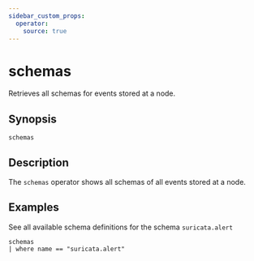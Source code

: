 ```yaml
---
sidebar_custom_props:
  operator:
    source: true
---
```


# schemas

Retrieves all schemas for events stored at a node.

## Synopsis

```
schemas
```

## Description

The `schemas` operator shows all schemas of all events stored at a node.

## Examples

See all available schema definitions for the schema `suricata.alert`

```
schemas
| where name == "suricata.alert"
```
